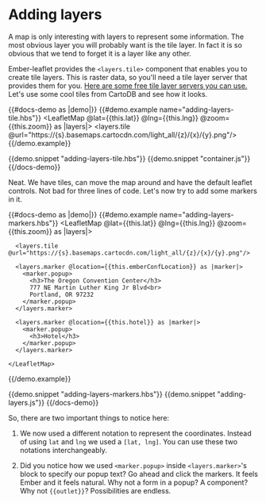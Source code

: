 # Adding layers

A map is only interesting with layers to represent some information. The most obvious
layer you will probably want is the tile layer. In fact it is so obvious that we tend
to forget it is a layer like any other.

Ember-leaflet provides the `<layers.tile>` component that enables you
to create tile layers. This is raster data, so you'll need a tile layer server
that provides them for you.
<a class="docs-md__a" href="http://wiki.openstreetmap.org/wiki/Tiles#Servers" target="_blank" rel="noopener">
Here are some free tile layer servers you can use.</a> Let's use some cool tiles
from CartoDB and see how it looks.

{{#docs-demo as |demo|}}
  {{#demo.example name="adding-layers-tile.hbs"}}
    <LeafletMap @lat={{this.lat}} @lng={{this.lng}} @zoom={{this.zoom}} as |layers|>
      <layers.tile @url="https://{s}.basemaps.cartocdn.com/light_all/{z}/{x}/{y}.png"/>
    </LeafletMap>
  {{/demo.example}}

  {{demo.snippet "adding-layers-tile.hbs"}}
  {{demo.snippet "container.js"}}
{{/docs-demo}}

Neat. We have tiles, can move the map around and have the default leaflet controls.
Not bad for three lines of code. Let's now try to add some markers in it.

{{#docs-demo as |demo|}}
  {{#demo.example name="adding-layers-markers.hbs"}}
    <LeafletMap @lat={{this.lat}} @lng={{this.lng}} @zoom={{this.zoom}} as |layers|>

      <layers.tile @url="https://{s}.basemaps.cartocdn.com/light_all/{z}/{x}/{y}.png"/>

      <layers.marker @location={{this.emberConfLocation}} as |marker|>
        <marker.popup>
          <h3>The Oregon Convention Center</h3>
          777 NE Martin Luther King Jr Blvd<br>
          Portland, OR 97232
        </marker.popup>
      </layers.marker>

      <layers.marker @location={{this.hotel}} as |marker|>
        <marker.popup>
          <h3>Hotel</h3>
        </marker.popup>
      </layers.marker>
      
    </LeafletMap>
  {{/demo.example}}

  {{demo.snippet "adding-layers-markers.hbs"}}
  {{demo.snippet "adding-layers.js"}}
{{/docs-demo}}

So, there are two important things to notice here:

1. We now used a different notation to represent the coordinates. Instead of using
`lat` and `lng` we used a `[lat, lng]`. You
can use these two notations interchangeably.

2. Did you notice how we used `<marker.popup>` inside `<layers.marker>`'s
block to specify our popup text?
Go ahead and click the markers. It feels Ember and it feels natural.
Why not a form in a popup? A component? Why not `{{outlet}}`? Possibilities
are endless.
